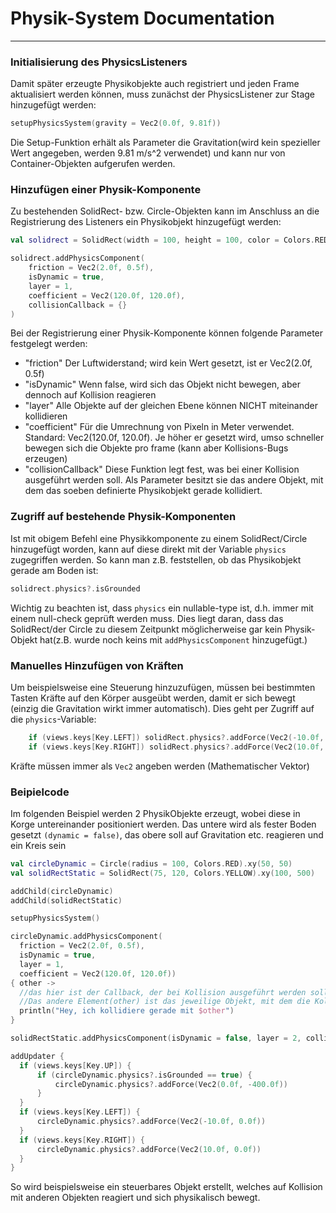 # Physik-System Documentation
___
### Initialisierung des PhysicsListeners

Damit später erzeugte Physikobjekte auch registriert und jeden Frame aktualisiert werden können,
muss zunächst der PhysicsListener zur Stage hinzugefügt werden:
```kotlin
setupPhysicsSystem(gravity = Vec2(0.0f, 9.81f))
```
Die Setup-Funktion erhält als Parameter die Gravitation(wird kein spezieller Wert angegeben, werden
9.81 m/s^2 verwendet) und kann nur von Container-Objekten aufgerufen werden. 

### Hinzufügen einer Physik-Komponente

Zu bestehenden SolidRect- bzw. Circle-Objekten kann im Anschluss an die Registrierung des Listeners ein
Physikobjekt hinzugefügt werden:
```kotlin
val solidrect = SolidRect(width = 100, height = 100, color = Colors.RED).xy(50, 50)

solidrect.addPhysicsComponent(
    friction = Vec2(2.0f, 0.5f),
    isDynamic = true,
    layer = 1,
    coefficient = Vec2(120.0f, 120.0f),
    collisionCallback = {}
)
```

Bei der Registrierung einer Physik-Komponente können folgende Parameter festgelegt werden:

- "friction" Der Luftwiderstand; wird kein Wert gesetzt, ist er Vec2(2.0f, 0.5f)
- "isDynamic" Wenn false, wird sich das Objekt nicht bewegen, aber dennoch auf Kollision reagieren
- "layer" Alle Objekte auf der gleichen Ebene können NICHT miteinander kollidieren
- "coefficient" Für die Umrechnung von Pixeln in Meter verwendet. Standard: Vec2(120.0f, 120.0f). Je
  höher er gesetzt wird, umso schneller bewegen sich die Objekte pro frame (kann aber 
  Kollisions-Bugs erzeugen)
- "collisionCallback" Diese Funktion legt fest, was bei einer Kollision ausgeführt werden soll. Als Parameter 
  besitzt sie das andere Objekt, mit dem das soeben definierte Physikobjekt gerade kollidiert.
  
### Zugriff auf bestehende Physik-Komponenten

Ist mit obigem Befehl eine Physikkomponente zu einem SolidRect/Circle hinzugefügt worden, kann auf
diese direkt mit der Variable ```physics``` zugegriffen werden. So kann man z.B. feststellen,
ob das Physikobjekt gerade am Boden ist:
````kotlin
solidrect.physics?.isGrounded
````
Wichtig zu beachten ist, dass ```physics``` ein nullable-type ist, d.h. immer mit einem
null-check geprüft werden muss. Dies liegt daran, dass das SolidRect/der Circle zu diesem Zeitpunkt
möglicherweise gar kein Physik-Objekt hat(z.B. wurde noch keins mit ```addPhysicsComponent```
hinzugefügt.)

### Manuelles Hinzufügen von Kräften

Um beispielsweise eine Steuerung hinzuzufügen, müssen bei bestimmten Tasten Kräfte auf
den Körper ausgeübt werden, damit er sich bewegt (einzig die Gravitation wirkt immer automatisch).
Dies geht per Zugriff auf die ```physics```-Variable:
````kotlin
    if (views.keys[Key.LEFT]) solidRect.physics?.addForce(Vec2(-10.0f, 0.0f))
    if (views.keys[Key.RIGHT]) solidRect.physics?.addForce(Vec2(10.0f, 0.0f))
````
Kräfte müssen immer als ```Vec2``` angeben werden (Mathematischer Vektor)

### Beipielcode

Im folgenden Beispiel werden 2 PhysikObjekte erzeugt, wobei diese in Korge untereinander positioniert
werden. Das untere wird als fester Boden gesetzt ```(dynamic = false)```, das obere soll auf Gravitation etc.
reagieren und ein Kreis sein
````kotlin
val circleDynamic = Circle(radius = 100, Colors.RED).xy(50, 50)
val solidRectStatic = SolidRect(75, 120, Colors.YELLOW).xy(100, 500)

addChild(circleDynamic)
addChild(solidRectStatic)

setupPhysicsSystem()

circleDynamic.addPhysicsComponent(
  friction = Vec2(2.0f, 0.5f), 
  isDynamic = true, 
  layer = 1, 
  coefficient = Vec2(120.0f, 120.0f)) 
{ other ->
  //das hier ist der Callback, der bei Kollision ausgeführt werden soll.
  //Das andere Element(other) ist das jeweilige Objekt, mit dem die Kollision stattfindet
  println("Hey, ich kollidiere gerade mit $other")
}

solidRectStatic.addPhysicsComponent(isDynamic = false, layer = 2, collisionCallback = {/* Nothing */})

addUpdater {
  if (views.keys[Key.UP]) {
      if (circleDynamic.physics?.isGrounded == true) { 
          circleDynamic.physics?.addForce(Vec2(0.0f, -400.0f))
      }
  }
  if (views.keys[Key.LEFT]) { 
      circleDynamic.physics?.addForce(Vec2(-10.0f, 0.0f))
  }
  if (views.keys[Key.RIGHT]) { 
      circleDynamic.physics?.addForce(Vec2(10.0f, 0.0f))
  }
}
````
So wird beispielsweise ein steuerbares Objekt erstellt, welches auf Kollision mit
anderen Objekten reagiert und sich physikalisch bewegt.
